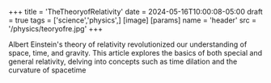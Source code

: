 +++
title = 'TheTheoryofRelativity'
date = 2024-05-16T10:00:08-05:00
draft = true
tags = ['science','physics',]
[image]
  [params]
    name = 'header'
    src = '/physics/teoryofre.jpg'
+++

Albert Einstein's theory of relativity revolutionized our understanding of space, time, and gravity. This article explores the basics of both special and general relativity, delving into concepts such as time dilation and the curvature of spacetime
